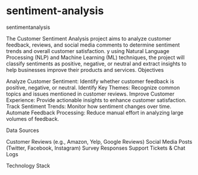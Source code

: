 # sentiment-analysis
sentimentanalysis

The Customer Sentiment Analysis project aims to analyze customer feedback, reviews, and social media comments to determine sentiment trends and overall customer satisfaction. y using Natural Language Processing (NLP) and Machine Learning (ML) techniques, the project will classify sentiments as positive, negative, or neutral and extract insights to help businesses improve their products and services. Objectives

Analyze Customer Sentiment: Identify whether customer feedback is positive, negative, or neutral.
Identify Key Themes: Recognize common topics and issues mentioned in customer reviews.
Improve Customer Experience: Provide actionable insights to enhance customer satisfaction.
Track Sentiment Trends: Monitor how sentiment changes over time.
Automate Feedback Processing: Reduce manual effort in analyzing large volumes of feedback.

Data Sources

Customer Reviews (e.g., Amazon, Yelp, Google Reviews)
Social Media Posts (Twitter, Facebook, Instagram)
Survey Responses
Support Tickets & Chat Logs

Technology Stack

